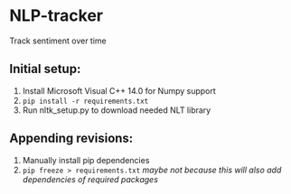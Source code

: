 # NLP-tracker
Track sentiment over time

## Initial setup:
1. Install Microsoft Visual C++ 14.0 for Numpy support
2. ```pip install -r requirements.txt```
3. Run nltk_setup.py to download needed NLT library

## Appending revisions:
1. Manually install pip dependencies
2. ```pip freeze > requirements.txt``` *maybe not because this will also add dependencies of required packages*